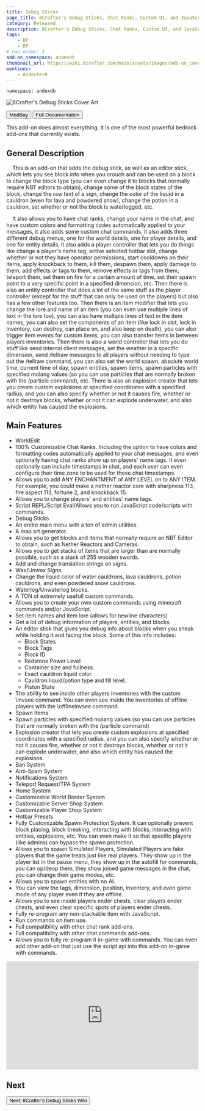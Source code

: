 ```yaml
---
title: Debug Sticks
page_title: 8Crafter's Debug Sticks, Chat Ranks, Custom UI, and JavaScript Commands/Script REPL and Server Utilities
category: Released
description: 8Crafter's Debug Sticks, Chat Ranks, Custom UI, and JavaScript Commands/Script REPL and Server Utilities
tags:
    - BP
    - RP
# nav_order: 2
add-on_namespace: andexdb
thumbnail_url: https://wiki.8crafter.com/main/assets/images/add-on_cover_art/andexdb.png
mentions:
    - Andexter8
---
```


<code>namespace: andexdb</code>

<img src="/assets/images/add-on_cover_art/andexdb.png" alt="8Crafter's Debug Sticks Cover Art" title="8Crafter's Debug Sticks Cover Art">

<br>

<Button link="https://modbay.org/mods/1240-8crafters-debug-sticks.html">ModBay</Button>
<Button link="/andexdb/" target="_self">
    Full Documentation
</Button>

This add-on does almost everything. It is one of the most powerful bedrock add-ons that currently exists.

## General Description

&nbsp;&nbsp;&nbsp;&nbsp;This is an add-on that adds the debug stick, as well as an editor stick, which lets you see block info when you crouch and can be used on a block to change the block type (you can even change it to blocks that normally require NBT editors to obtain), change some of the block states of the block, change the raw text of a sign, change the color of the liquid in a cauldron (even for lava and powdered snow), change the potion in a cauldron, set whether or not the block is waterlogged, etc.

&nbsp;&nbsp;&nbsp;&nbsp;It also allows you to have chat ranks, change your name in the chat, and have custom colors and formatting codes automatically applied to your messages, it also adds some custom chat commands, it also adds three different debug menus, one for the world details, one for player details, and one for entity details, it also adds a player controller that lets you do things like change a player's name tag, active selected hotbar slot, change whether or not they have operator permissions, start cooldowns on their items, apply knockback to them, kill them, despawn them, apply damage to them, add effects or tags to them, remove effects or tags from them, teleport them, set them on fire for a certain amount of time, set their spawn point to a very specific point in a specified dimension, etc. Then there is also an entity controller that does a lot of the same stuff as the player controller (except for the stuff that can only be used on the players) but also has a few other features too. Then there is an item modifier that lets you change the lore and name of an item (you can even use multiple lines of text in the lore too), you can also have multiple lines of text in the item names, you can also set the components of an item (like lock in slot, lock in inventory, can destroy, can place on, and also keep on death), you can also trigger item events for custom items, you can also transfer items in between players inventories. Then there is also a world controller that lets you do stuff like send internal client messages, set the weather in a specific dimension, send /tellraw messages to all players without needing to type out the /tellraw command, you can also set the world spawn, absolute world time, current time of day, spawn entities, spawn items, spawn particles with specified molang values (so you can use particles that are normally broken with the /particle command), etc. There is also an explosion creator that lets you create custom explosions at specified coordinates with a specified radius, and you can also specify whether or not it causes fire, whether or not it destroys blocks, whether or not it can explode underwater, and also which entity has caused the explosions.

## Main Features

-   WorldEdit
-   100% Customizable Chat Ranks. Including the option to have colors and formatting codes automatically applied to your chat messages, and even optionally having chat ranks show up on players' name tags. It even optionally can include timestamps in chat, and each user can even configure their time zone to be used for those chat timestamps.
-   Allows you to add ANY ENCHANTMENT of ANY LEVEL on to ANY ITEM. For example, you could make a nether reactor core with sharpness 113, fire aspect 113, fortune 2, and knockback 15.
-   Allows you to change players' and entities' name tags.
-   Script REPL/Script Eval/Allows you to run JаvaScript code/scripts with commands.
-   Debug Sticks
-   An entire main menu with a ton of admin utilities.
-   A map art generator.
-   Allows you to get blocks and items that normally require an NBT Editor to obtain, such as Nether Reactors and Cameras.
-   Allows you to get stacks of items that are larger than are normally possible, such as a stack of 255 wooden swords.
-   Add and change translation strings on signs.
-   Wax/Unwax Signs.
-   Change the liquid color of water cauldrons, lava cauldrons, potion cauldrons, and even powdered snow cauldrons.
-   Waterlog/Unwaterlog blocks.
-   A TON of extremely usefull custom commands.
-   Allows you to create your own custom commands using minecraft commands and/or JаvaScript.
-   Set item names and item lore (allows for newline characters)
-   Get a lot of debug information of players, entities, and blocks.
-   An editor stick that gives you debug info about blocks when you sneak while holding it and facing the block. Some of this info includes:
    -   Block States
    -   Block Tags
    -   Block ID
    -   Redstone Power Level
    -   Container size and fullness.
    -   Exact cauldron liquid color.
    -   Cauldron liquid/potion type and fill level.
    -   Piston State
-   The ability to see inside other players inventories with the custom \\invsee command. You can even see inside the inventories of offline players with the \\offlineinvsee command.
-   Spawn Items
-   Spawn particles with specified molang values (so you can use particles that are normally broken with the /particle command)
-   Explosion creator that lets you create custom explosions at specified coordinates with a specified radius, and you can also specify whether or not it causes fire, whether or not it destroys blocks, whether or not it can explode underwater, and also which entity has caused the explosions.
-   Ban System
-   Anti-Spam System
-   Notifications System
-   Teleport Request/TPA System
-   Home System
-   Customizable World Border System
-   Customizable Server Shop System
-   Customizable Player Shop System
-   Hotbar Presets
-   Fully Customizable Spawn Protection System. It can optionally prevent block placing, block breaking, interacting with blocks, interacting with entities, explosions, etc. You can even make it so that specific players (like admins) can bypass the spawn protection.
-   Allows you to spawn Simulated Players, Simulated Players are fake players that the game treats just like real players. They show up in the player list in the pause menu, they show up in the autofill for commands, you can op/deop them, they show joined game messages in the chat, you can change their game modes, etc.
-   Allows you to spawn entities with no AI.
-   You can view the tags, dimension, position, inventory, and even game mode of any player even if they are offline.
-   Allows you to see inside players ender chests, clear players ender chests, and even clear specific spots of players ender chests.
-   Fully re-program any non-stackable item with JаvaScript.
-   Run commands on item use.
-   Full compatibility with other chat rank add-ons.
-   Full compatibility with other chat commands add-ons.
-   Allows you to fully re-program it in-game with commands. You can even add other add-on that just use the script api into this add-on in-game with commands.

<style>
    .video-container {
  position: relative;
  padding-bottom: 56.25%; /* 16:9 */
  height: 0;
}
.video-container iframe {
  position: absolute;
  top: 0;
  left: 0;
  width: 100%;
  height: 100%;
}
</style>

<div class="video-container">
    <iframe
        src="https://www.youtube.com/embed/bszs_vo-1Lc"
        title="Debug Sticks Add-On for Minecraft bedrock edition 1.21"
        frameborder="0"
        allowfullscreen
        allow="accelerometer; autoplay; clipboard-write; encrypted-media; gyroscope; picture-in-picture"
        style="width: 100%; height: 100%"
    ></iframe>
</div>

## Next

<!-- :::tip What you have learned

-   [x] Add-ons modify Minecraft content or add their own
-   [x] Add-ons are written in json
-   [x] An add-on is split into the **Resource Pack** and the **Behavior Pack**: - Resource Packs contain Textures, Sounds, ... and control how the game looks - Behavior Packs contain entity-files, crafting recipes, ... and control the logic of your game

::: -->

<Button link="/andexdb/" target="_self">
    Next: 8Crafter's Debug Sticks Wiki
</Button>
